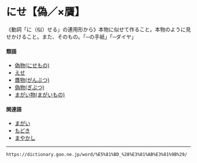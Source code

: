 # にせ【偽／×贋】

《動詞「に（似）せる」の連用形から》本物に似せて作ること。本物のように見せかけること。また、そのもの。「─の手紙」「─ダイヤ」

#### 類語

-   [偽物(にせもの)](https://dictionary.goo.ne.jp/word/%E5%81%BD%E7%89%A9_%28%E3%81%AB%E3%81%9B%E3%82%82%E3%81%AE%29/#jn-167146)
-   [えせ](https://dictionary.goo.ne.jp/word/%E4%BC%BC%E9%9D%9E/#jn-23853)
-   [贋物(がんぶつ)](https://dictionary.goo.ne.jp/word/%E8%B4%8B%E7%89%A9/#jn-49609)
-   [偽物(ぎぶつ)](https://dictionary.goo.ne.jp/word/%E5%81%BD%E7%89%A9_%28%E3%81%8E%E3%81%B6%E3%81%A4%29/#jn-53658)
-   [まがい物(まがいもの)](https://dictionary.goo.ne.jp/word/%E7%B4%9B%E3%81%84%E7%89%A9/#jn-207192)

#### 関連語

-   [まがい](https://dictionary.goo.ne.jp/word/%E7%B4%9B%E3%81%84/#jn-207187)
-   [もどき](https://dictionary.goo.ne.jp/word/%E6%93%AC%E3%81%8D/#jn-219593)
-   [まやかし](https://dictionary.goo.ne.jp/word/%E3%81%BE%E3%82%84%E3%81%8B%E3%81%97/#jn-209643)

---
`https://dictionary.goo.ne.jp/word/%E5%81%BD_%28%E3%81%AB%E3%81%9B%29/`